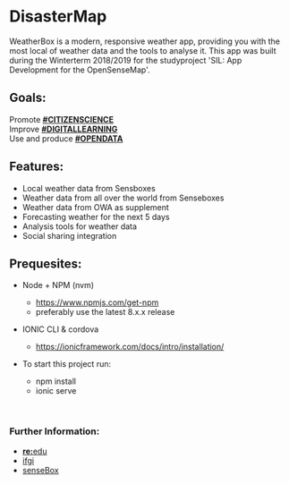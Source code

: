 # DisasterMap

WeatherBox is a modern, responsive weather app, providing you with the most local of weather data and the tools to analyse it.
This app was built during the Winterterm 2018/2019 for the studyproject 'SIL: App Development for the OpenSenseMap'.
<br>

## Goals:

Promote [<b>#CITIZENSCIENCE</b>](https://twitter.com/hashtag/citizenscience?lang=en) <br>
Improve [<b>#DIGITALLEARNING</b>](https://twitter.com/search?q=%23DIGITALLEARNING&src=typd&lang=en) <br>
Use and produce [<b>#OPENDATA</b>](https://twitter.com/search?q=%23opendata&src=typd&lang=en)
<br>

## Features:

- Local weather data from Sensboxes
- Weather data from all over the world from Senseboxes
- Weather data from OWA as supplement
- Forecasting weather for the next 5 days
- Analysis tools for weather data
- Social sharing integration

## Prequesites:

- Node + NPM (nvm) 
    - https://www.npmjs.com/get-npm
    - preferably use the latest 8.x.x release 
    
- IONIC CLI & cordova
    - https://ionicframework.com/docs/intro/installation/

- To start this project run:
    - npm install
    - ionic serve
    
<br>
    
### Further Information:
- [<b>re:</b>edu](https://reedu.de/)
- [ifgi](https://www.uni-muenster.de/Geoinformatics/)
- [senseBox](https://sensebox.de/)